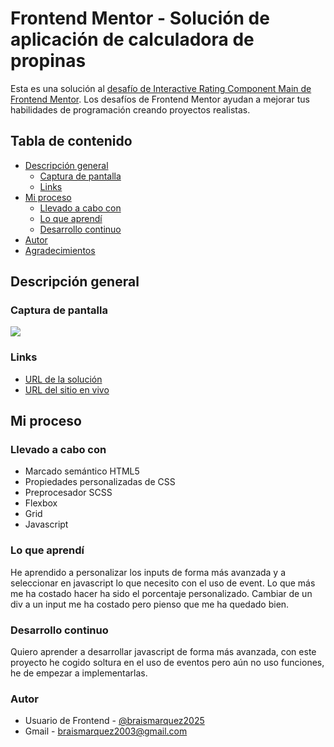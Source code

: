 # Frontend Mentor - Solución de aplicación de calculadora de propinas

Esta es una solución al [desafío de Interactive Rating Component Main de Frontend Mentor](https://www.frontendmentor.io/challenges/interactive-rating-component-koxpeBUmI). Los desafíos de Frontend Mentor ayudan a mejorar tus habilidades de programación creando proyectos realistas.

## Tabla de contenido

- [Descripción general](#descripcion-general)
  - [Captura de pantalla](#captura-de-pantalla)
  - [Links](#links)
- [Mi proceso](#mi-proceso)
  - [Llevado a cabo con](#llevado-a-cabo-con)
  - [Lo que aprendí](#lo-que-aprendi)
  - [Desarrollo continuo](#desarrollo-continuo)
- [Autor](#autor)
- [Agradecimientos](#agradecimientos)

## Descripción general

### Captura de pantalla
![](./images/Frontend-Mentor-Tip-calculator-app-05-02-2025_11_04_PM.png)


### Links
- [URL de la solución](https://www.frontendmentor.io/solutions/aplicacin-calculadora-con-js-08C7Y_Tjxn)
- [URL del sitio en vivo](https://braismarquez2025.github.io/tip-calculator-app-main/)


## Mi proceso

### Llevado a cabo con

- Marcado semántico HTML5
- Propiedades personalizadas de CSS
- Preprocesador SCSS
- Flexbox
- Grid
- Javascript


### Lo que aprendí
He aprendido a personalizar los inputs de forma más avanzada y a seleccionar en javascript lo que necesito con el uso de event. Lo que más me ha costado hacer ha sido el porcentaje personalizado. Cambiar de un div a un input me ha costado pero pienso que me ha quedado bien.


### Desarrollo continuo
Quiero aprender a desarrollar javascript de forma más avanzada, con este proyecto he cogido soltura en el uso de eventos pero aún no uso funciones, he de empezar a implementarlas.


### Autor 
- Usuario de Frontend - [@braismarquez2025](https://www.frontendmentor.io/profile/braismarquez2025)
- Gmail - braismarquez2003@gmail.com

